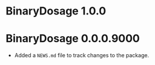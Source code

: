 # BinaryDosage 1.0.0

# BinaryDosage 0.0.0.9000

* Added a `NEWS.md` file to track changes to the package.
